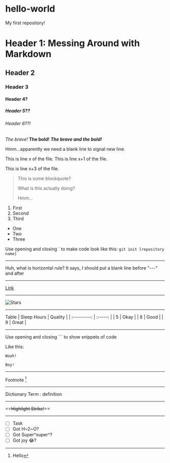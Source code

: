 # hello-world
My first repository!

# Header 1: Messing Around with Markdown
## Header 2
### Header 3
#### Header 4?
##### Header 5??
###### Header 6??!

*The brave!*
**The bold!**
***The brave and the bold!***

Hmm...apparently we need a blank line to signal new line.

This is line x of the file.
This is line x+1 of the file.

This is line x+3 of the file. 

> This is some blockquote? 
> 
> What is this actually doing?
> 
> Hmm...

1. First
2. Second
3. Third

- One
- Two
- Three 

Use opening and closing \` to make code look like this: `git init [repository name]`

--- 

Huh, what is horizontal rule? It says, I should put a blank line before "---" and after

---

[Link](https://www.google.com)

---

![Stars](https://pixnio.com/space/dark-abstract-constellation-galaxy-astronomy-planet-night-dark-sky)

---

Table
| Sleep Hours | Quality |
| :---------: | :-----: |
| 5           | Okay    |
| 8           | Good    |
| 9           | Great   |

---

Use opening and closing \`\`\` to show snippets of code

Like this: 

```
Woah!

Boy!
```

--- 

Footnote [^1]

[^1]: Hello

---

Dictionary
Term
: definition

--- 

==~~Highlight Strike!~~==

---

- [ ] Task
- [ ] Got H~2~O?
- [ ] Got Super^super^?
- [ ] Got joy :joy:?
